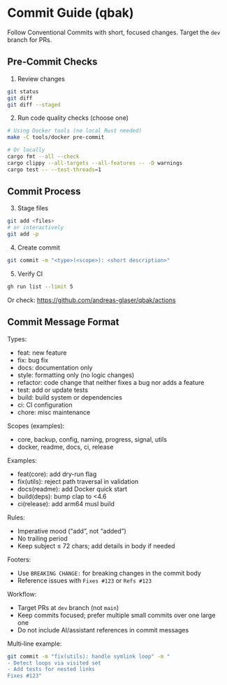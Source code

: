 # Commit Guide (qbak)

Follow Conventional Commits with short, focused changes. Target the `dev` branch for PRs.

## Pre‑Commit Checks

1) Review changes
```bash
git status
git diff
git diff --staged
```

2) Run code quality checks (choose one)
```bash
# Using Docker tools (no local Rust needed)
make -C tools/docker pre-commit

# Or locally
cargo fmt --all --check
cargo clippy --all-targets --all-features -- -D warnings
cargo test -- --test-threads=1
```

## Commit Process

3) Stage files
```bash
git add <files>
# or interactively
git add -p
```

4) Create commit
```bash
git commit -m "<type>(<scope>): <short description>"
```

5) Verify CI
```bash
gh run list --limit 5
```
Or check: https://github.com/andreas-glaser/qbak/actions

## Commit Message Format

Types:
- feat: new feature
- fix: bug fix
- docs: documentation only
- style: formatting only (no logic changes)
- refactor: code change that neither fixes a bug nor adds a feature
- test: add or update tests
- build: build system or dependencies
- ci: CI configuration
- chore: misc maintenance

Scopes (examples):
- core, backup, config, naming, progress, signal, utils
- docker, readme, docs, ci, release

Examples:
- feat(core): add dry-run flag
- fix(utils): reject path traversal in validation
- docs(readme): add Docker quick start
- build(deps): bump clap to <4.6
- ci(release): add arm64 musl build

Rules:
- Imperative mood (“add”, not “added”)
- No trailing period
- Keep subject ≤ 72 chars; add details in body if needed

Footers:
- Use `BREAKING CHANGE:` for breaking changes in the commit body
- Reference issues with `Fixes #123` or `Refs #123`

Workflow:
- Target PRs at `dev` branch (not `main`)
- Keep commits focused; prefer multiple small commits over one large one
- Do not include AI/assistant references in commit messages

Multi‑line example:
```bash
git commit -m "fix(utils): handle symlink loop" -m "
- Detect loops via visited set
- Add tests for nested links
Fixes #123"
```
